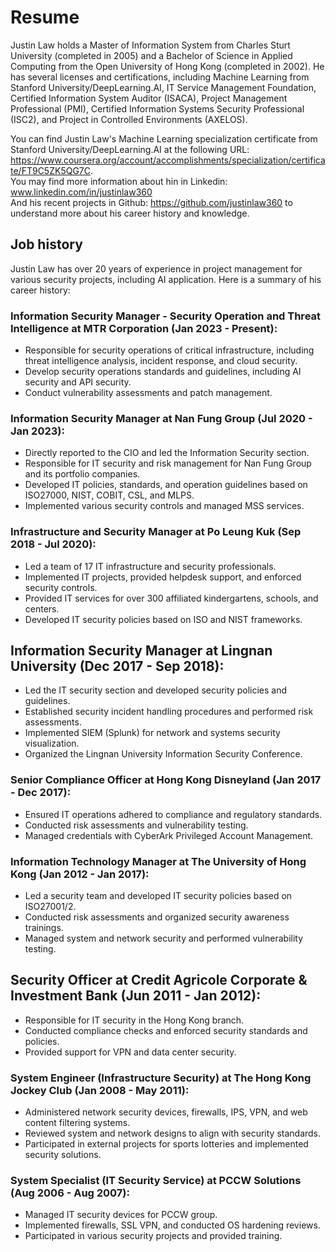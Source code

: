 # Resume

Justin Law holds a Master of Information System from Charles Sturt University (completed in 2005) and a Bachelor of Science in Applied Computing from the Open University of Hong Kong (completed in 2002). He has several licenses and certifications, including Machine Learning from Stanford University/DeepLearning.AI, IT Service Management Foundation, Certified Information System Auditor (ISACA), Project Management Professional (PMI), Certified Information Systems Security Professional (ISC2), and Project in Controlled Environments (AXELOS).

You can find Justin Law's Machine Learning specialization certificate from Stanford University/DeepLearning.AI at the following URL: https://www.coursera.org/account/accomplishments/specialization/certificate/FT9C5ZK5QG7C. <br>
You may find more information about hin in Linkedin: www.linkedin.com/in/justinlaw360 <br>
And his recent projects in Github: https://github.com/justinlaw360 to understand more about his career history and knowledge.

## Job history
Justin Law has over 20 years of experience in project management for various security projects, including AI application. Here is a summary of his career history:

### Information Security Manager - Security Operation and Threat Intelligence at MTR Corporation (Jan 2023 - Present):
* Responsible for security operations of critical infrastructure, including threat intelligence analysis, incident response, and cloud security.
* Develop security operations standards and guidelines, including AI security and API security.
* Conduct vulnerability assessments and patch management.
### Information Security Manager at Nan Fung Group (Jul 2020 - Jan 2023):
* Directly reported to the CIO and led the Information Security section.
* Responsible for IT security and risk management for Nan Fung Group and its portfolio companies.
* Developed IT policies, standards, and operation guidelines based on ISO27000, NIST, COBIT, CSL, and MLPS.
* Implemented various security controls and managed MSS services.
### Infrastructure and Security Manager at Po Leung Kuk (Sep 2018 - Jul 2020):
* Led a team of 17 IT infrastructure and security professionals.
* Implemented IT projects, provided helpdesk support, and enforced security controls.
* Provided IT services for over 300 affiliated kindergartens, schools, and centers.
* Developed IT security policies based on ISO and NIST frameworks.
## Information Security Manager at Lingnan University (Dec 2017 - Sep 2018):
* Led the IT security section and developed security policies and guidelines.
* Established security incident handling procedures and performed risk assessments.
* Implemented SIEM (Splunk) for network and systems security visualization.
* Organized the Lingnan University Information Security Conference.
### Senior Compliance Officer at Hong Kong Disneyland (Jan 2017 - Dec 2017):
* Ensured IT operations adhered to compliance and regulatory standards.
* Conducted risk assessments and vulnerability testing.
* Managed credentials with CyberArk Privileged Account Management.
### Information Technology Manager at The University of Hong Kong (Jan 2012 - Jan 2017):
* Led a security team and developed IT security policies based on ISO27001/2.
* Conducted risk assessments and organized security awareness trainings.
* Managed system and network security and performed vulnerability testing.
## Security Officer at Credit Agricole Corporate & Investment Bank (Jun 2011 - Jan 2012):
* Responsible for IT security in the Hong Kong branch.
* Conducted compliance checks and enforced security standards and policies.
* Provided support for VPN and data center security.
### System Engineer (Infrastructure Security) at The Hong Kong Jockey Club (Jan 2008 - May 2011):
* Administered network security devices, firewalls, IPS, VPN, and web content filtering systems.
* Reviewed system and network designs to align with security standards.
* Participated in external projects for sports lotteries and implemented security solutions.
### System Specialist (IT Security Service) at PCCW Solutions (Aug 2006 - Aug 2007):
* Managed IT security devices for PCCW group.
* Implemented firewalls, SSL VPN, and conducted OS hardening reviews.
* Participated in various security projects and provided training.


